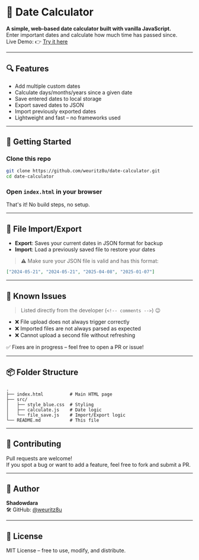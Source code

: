 # 📅 Date Calculator

**A simple, web-based date calculator built with vanilla JavaScript.**  
Enter important dates and calculate how much time has passed since.  
Live Demo: 👉 [Try it here](https://weuritz8u.github.io/date-calculator)

---

## 🔍 Features

- Add multiple custom dates
- Calculate days/months/years since a given date
- Save entered dates to local storage
- Export saved dates to JSON
- Import previously exported dates
- Lightweight and fast – no frameworks used

---

## 🚀 Getting Started

### Clone this repo

```bash
git clone https://github.com/weuritz8u/date-calculator.git
cd date-calculator
```

### Open `index.html` in your browser  
That's it! No build steps, no setup.

---

## 💾 File Import/Export

- **Export**: Saves your current dates in JSON format for backup
- **Import**: Load a previously saved file to restore your dates

> ⚠️ Make sure your JSON file is valid and has this format:
```json
["2024-05-21", "2024-05-21", "2025-04-08", "2025-01-07"]
```

---

## 🐞 Known Issues

> Listed directly from the developer (`<!-- comments -->`) 😉

- ❌ File upload does not always trigger correctly  
- ❌ Imported files are not always parsed as expected  
- ❌ Cannot upload a second file without refreshing  

✅ Fixes are in progress – feel free to open a PR or issue!

---

## 📦 Folder Structure

```
.
├── index.html          # Main HTML page
├── src/
│   ├── style_blue.css  # Styling
│   ├── calculate.js    # Date logic
│   └── file_save.js    # Import/Export logic
└── README.md           # This file
```

---

## 🙌 Contributing

Pull requests are welcome!  
If you spot a bug or want to add a feature, feel free to fork and submit a PR.

---

## 👤 Author

**Shadowdara**  
🛠️ GitHub: [@weuritz8u](https://github.com/weuritz8u)

---

## 📄 License

MIT License – free to use, modify, and distribute.
